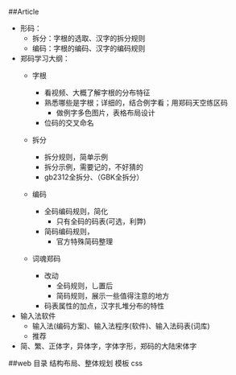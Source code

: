 <!---title:TODO-->

##Article
- 形码：
	+ 拆分：字根的选取、汉字的拆分规则
	+ 编码：字根的编码、汉字的编码规则
- 郑码学习大纲：
	+ 字根
	    * 看视频、大概了解字根的分布特征
	    * 熟悉哪些是字根；详细的，结合例字看；用郑码天空练区码
	        + 做例字多色图片，表格布局设计
	    * 位码的交叉命名
    + 拆分
        * 拆分规则，简单示例
		* 拆分示例，需要记的，不好猜的
		* gb2312全拆分、（GBK全拆分）
	+ 编码
		* 全码编码规则，简化
			+ 只有全码的码表(可选，利弊)
		* 简码编码规则，
			+ 官方特殊简码整理
	
	+ 词魂郑码
		* 改动
			+ 全码规则，乚置后
			+ 简码规则，展示一些值得注意的地方
	    * 码表属性的加点，汉字扎堆分布的特性
- 输入法软件
	+ 输入法(编码方案)、输入法程序(软件)、输入法码表(词库)
	+ 推荐
- 简、繁、正体字，异体字，字体字形，郑码的大陆宋体字

##web
目录
结构布局、整体规划
模板
css

